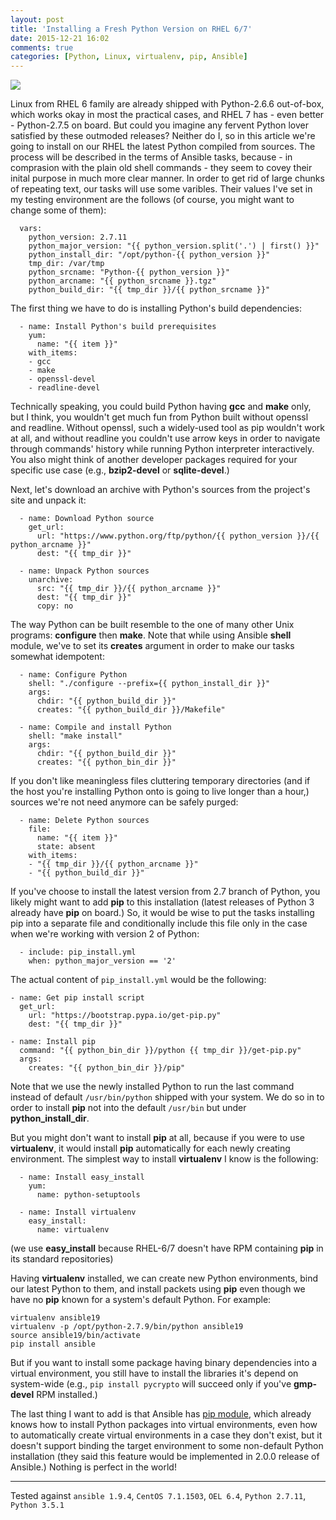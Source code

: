 ```yaml
---
layout: post
title: 'Installing a Fresh Python Version on RHEL 6/7'
date: 2015-12-21 16:02
comments: true
categories: [Python, Linux, virtualenv, pip, Ansible]
---
```

![](http://uploads7.wikiart.org/images/gustave-dore/don-quixote-117.jpg)

Linux from RHEL 6 family are already shipped with Python-2.6.6 out-of-box, which works okay in most the practical cases, and RHEL 7 has - even better - Python-2.7.5 on board. But could you imagine any fervent Python lover satisfied by these outmoded releases? Neither do I, so in this article we're going to install on our RHEL the latest Python compiled from sources. The process will be described in the terms of Ansible tasks, because - in comprasion with the plain old shell commands - they seem to covey their inital purpose in much more clear manner. In order to get rid of large chunks of repeating text, our tasks will use some varibles. Their values I've set in my testing environment are the follows (of course, you might want to change some of them):

```
  vars:
    python_version: 2.7.11
    python_major_version: "{{ python_version.split('.') | first() }}"
    python_install_dir: "/opt/python-{{ python_version }}"
    tmp_dir: /var/tmp
    python_srcname: "Python-{{ python_version }}"
    python_arcname: "{{ python_srcname }}.tgz"
    python_build_dir: "{{ tmp_dir }}/{{ python_srcname }}"
```

The first thing we have to do is installing Python's build dependencies:

```
  - name: Install Python's build prerequisites
    yum:
      name: "{{ item }}"
    with_items:
    - gcc
    - make
    - openssl-devel
    - readline-devel
```

Technically speaking, you could build Python having **gcc** and **make** only, but I think, you wouldn't get much fun from Python built without openssl and readline. Without openssl, such a widely-used tool as pip wouldn't work at all, and without readline you couldn't use arrow keys in order to navigate through commands' history while running Python interpreter interactively. You also might think of another developer packages required for your specific use case (e.g., **bzip2-devel** or **sqlite-devel**.)

Next, let's download an archive with Python's sources from the project's site and unpack it:

```
  - name: Download Python source
    get_url:
      url: "https://www.python.org/ftp/python/{{ python_version }}/{{ python_arcname }}"
      dest: "{{ tmp_dir }}"

  - name: Unpack Python sources
    unarchive:
      src: "{{ tmp_dir }}/{{ python_arcname }}"
      dest: "{{ tmp_dir }}"
      copy: no
```

The way Python can be built resemble to the one of many other Unix programs: **configure** then **make**. Note that while using Ansible **shell** module, we've to set its **creates** argument in order to make our tasks somewhat idempotent:

```
  - name: Configure Python
    shell: "./configure --prefix={{ python_install_dir }}"
    args:
      chdir: "{{ python_build_dir }}"
      creates: "{{ python_build_dir }}/Makefile"

  - name: Compile and install Python
    shell: "make install"
    args:
      chdir: "{{ python_build_dir }}"
      creates: "{{ python_bin_dir }}"
```

If you don't like meaningless files cluttering temporary directories (and if the host you're installing Python onto is going to live longer than a hour,) sources we're not need anymore can be safely purged:

```
  - name: Delete Python sources
    file:
      name: "{{ item }}"
      state: absent
    with_items:
    - "{{ tmp_dir }}/{{ python_arcname }}"
    - "{{ python_build_dir }}"
```

If you've choose to install the latest version from 2.7 branch of Python, you likely might want to add **pip** to this installation (latest releases of Python 3 already have **pip** on board.) So, it would be wise to put the tasks installing pip into a separate file and conditionally include this file only in the case when we're working with version 2 of Python:

```
  - include: pip_install.yml
    when: python_major_version == '2'
```

The actual content of `pip_install.yml` would be the following:

```
- name: Get pip install script
  get_url:
    url: "https://bootstrap.pypa.io/get-pip.py"
    dest: "{{ tmp_dir }}"

- name: Install pip
  command: "{{ python_bin_dir }}/python {{ tmp_dir }}/get-pip.py"
  args:
    creates: "{{ python_bin_dir }}/pip"
```

Note that we use the newly installed Python to run the last command instead of default `/usr/bin/python` shipped with your system. We do so in to order to install **pip** not into the default `/usr/bin` but under **python_install_dir**.

But you might don't want to install **pip** at all, because if you were to use **virtualenv**, it would install **pip** automatically for each newly creating environment. The simplest way to install **virtualenv** I know is the following:

```
  - name: Install easy_install
    yum:
      name: python-setuptools

  - name: Install virtualenv
    easy_install:
      name: virtualenv
```

(we use **easy_install** because RHEL-6/7 doesn't have RPM containing **pip** in its standard repositories)

Having **virtualenv** installed, we can create new Python environments, bind our latest Python to them, and install packets using **pip** even though we have no **pip** known for a system's default Python. For example:

```
virtualenv ansible19
virtualenv -p /opt/python-2.7.9/bin/python ansible19
source ansible19/bin/activate
pip install ansible
```

But if you want to install some package having binary dependencies into a virtual environment, you still have to install the libraries it's depend on system-wide (e.g., `pip install pycrypto` will succeed only if you've **gmp-devel** RPM installed.)

The last thing I want to add is that Ansible has [pip module](http://docs.ansible.com/ansible/pip_module.html), which already knows how to install Python packages into virtual environments, even how to automatically create virtual environments in a case they don't exist, but it doesn't support binding the target environment to some non-default Python installation (they said this feature would be implemented in 2.0.0 release of Ansible.) Nothing is perfect in the world!

-----

Tested against `ansible 1.9.4`, `CentOS 7.1.1503`, `OEL 6.4`, `Python 2.7.11`, `Python 3.5.1`